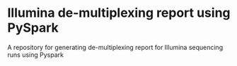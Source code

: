 # Illumina de-multiplexing report using PySpark

A repository for generating de-multiplexing report for Illumina sequencing runs using Pyspark
